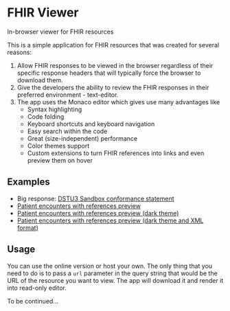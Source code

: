 FHIR Viewer
===========
In-browser viewer for FHIR resources

This is a simple application for FHIR resources that was created for several reasons:
1. Allow FHIR responses to be viewed in the browser regardless of
their specific response headers that will typically force the browser to download them.
2. Give the developers the ability to review the FHIR responses in their preferred environment - text-editor.
3. The app uses the Monaco editor which gives use many advantages like
    - Syntax highlighting
    - Code folding
    - Keyboard shortcuts and keyboard navigation
    - Easy search within the code
    - Great (size-independent) performance
    - Color themes support
    - Custom extensions to turn FHIR references into links and even preview them on hover
    
## Examples
- Big response: <a target="_blank" href="http://docs.smarthealthit.org/fhir-viewer/?url=http%3A%2F%2Ffhirtest.uhn.ca%2FbaseDstu3%2Fmetadata">DSTU3 Sandbox conformance statement</a>
- <a target="_blank" href="http://docs.smarthealthit.org/fhir-viewer/?url=https%3A%2F%2Fsb-fhir-stu3.smarthealthit.org%2Fsmartstu3%2Fopen%2FEncounter%3Fpatient%3Dsmart-1291938">Patient encounters with references preview</a>
- <a target="_blank" href="http://docs.smarthealthit.org/fhir-viewer/?url=https%3A%2F%2Fsb-fhir-stu3.smarthealthit.org%2Fsmartstu3%2Fopen%2FEncounter%3Fpatient%3Dsmart-1291938&dark">Patient encounters with references preview (dark theme)</a>
- <a target="_blank" href="http://docs.smarthealthit.org/fhir-viewer/?url=https%3A%2F%2Fsb-fhir-stu3.smarthealthit.org%2Fsmartstu3%2Fopen%2FEncounter%3Fpatient%3Dsmart-1291938%26_format%3Dxml&dark">Patient encounters with references preview (dark theme and XML format)</a>

## Usage

You can use the online version or host your own. The only thing that you need to do is to pass a `url` parameter in the query string that would be the URL of the resource you want to view. The app will download it and render it into read-only editor.

To be continued...
